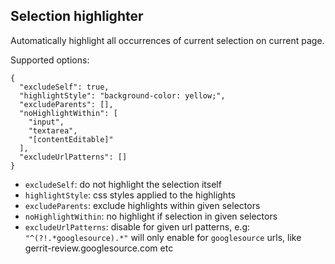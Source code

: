 ## Selection highlighter

Automatically highlight all occurrences of current selection on current page.

Supported options:

```
{
  "excludeSelf": true,
  "highlightStyle": "background-color: yellow;",
  "excludeParents": [],
  "noHighlightWithin": [
    "input",
    "textarea",
    "[contentEditable]"
  ],
  "excludeUrlPatterns": []
}
```

- `excludeSelf`: do not highlight the selection itself
- `highlightStyle`: css styles applied to the highlights
- `excludeParents`: exclude highlights within given selectors
- `noHighlightWithin`: no highlight if selection in given selectors
- `excludeUrlPatterns`: disable for given url patterns, e.g: `"^(?!.*googlesource).*"` will only enable for `googlesource` urls, like gerrit-review.googlesource.com etc
